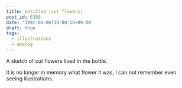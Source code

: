 ```yaml
---
title: Untitled (cut flowers)
post_id: 6388
date: '1991-06-06T10:00:16+09:00'
draft: true
tags:
  - illustrations
  - analog
---
```


A sketch of cut flowers lived in the bottle.

It is no longer in memory what flower it was, I can not remember even seeing illustrations.
